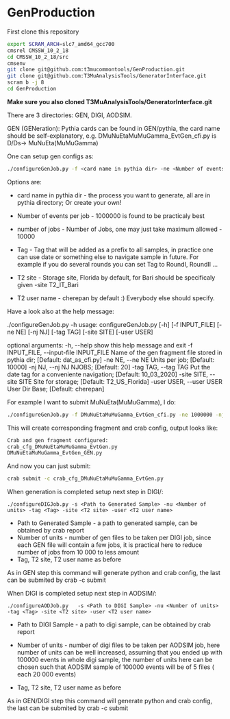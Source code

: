 # GenProduction


First clone this repository
```sh
export SCRAM_ARCH=slc7_amd64_gcc700
cmsrel CMSSW_10_2_18
cd CMSSW_10_2_18/src
cmsenv
git clone git@github.com:t3mucommontools/GenProduction.git
git clone git@github.com:T3MuAnalysisTools/GeneratorInterface.git
scram b -j 8
cd GenProduction
```

**Make sure you also cloned T3MuAnalysisTools/GeneratorInterface.git**


There are 3 directories: GEN, DIGI, AODSIM. 

GEN (GENeration):
Pythia cards can be found in GEN/pythia, the card name should be self-explanatory, e.g. DMuNuEtaMuMuGamma_EvtGen_cfi.py  is D/Ds-> MuNuEta(MuMuGamma)


One can setup gen  configs as:

```sh
./configureGenJob.py -f <card name in pythia dir> -ne <Number of events per job> -nj <Number of jobs> -tag <Tag> -site <T2 site> -user <T2 user name>
```

Options are:

* card name in pythia dir     - the process you want to generate, all are in pythia directory; Or create your own!
* Number of events per job    - 1000000 is found to be practicaly best
* number of jobs              - Number of Jobs, one may just take maximum allowed - 10000
* Tag                         - Tag that will be added as a prefix to all samples, in practice one can use date or something else to navigate sample in future. For example if you do several rounds you can set Tag to RoundI, RoundII ...

* T2 site                     - Storage site, Florida by default, for Bari should be specificaly given -site T2_IT_Bari
* T2 user name                - cherepan by default :) Everybody else should specify.

Have a look also at the help message:

./configureGenJob.py -h
usage: configureGenJob.py [-h] [-f INPUT_FILE] [-ne NE] [-nj NJ] [-tag TAG]
                          [-site SITE] [-user USER]

optional arguments:
  -h, --help            show this help message and exit
  -f INPUT_FILE, --input-file INPUT_FILE
                        Name of the gen fragment file stored in pythia dir;
                        [Default: dat_as_cfi.py]
  -ne NE, --ne NE       Units per job; [Default: 10000]
  -nj NJ, --nj NJ       NJOBS; [Default: 20]
  -tag TAG, --tag TAG   Put the date tag for a conveniente navigation;
                        [Default: 10_03_2020]
  -site SITE, --site SITE
                        Site for storage; [Default: T2_US_Florida]
  -user USER, --user USER
                        User Dir Base; [Default: cherepan]






For example I want to submit MuNuEta(MuMuGamma), I do:
```sh
./configureGenJob.py -f DMuNuEtaMuMuGamma_EvtGen_cfi.py -ne 1000000 -nj 10000 -tag Round01_10_2020 -site T2_US_Florida -user cherepan
```

This will create corresponding fragment and crab config, output looks like:
```sh
Crab and gen fragment configured:
crab_cfg_DMuNuEtaMuMuGamma_EvtGen.py
DMuNuEtaMuMuGamma_EvtGen_GEN.py
```
And now you can just submit:

```sh
crab submit -c crab_cfg_DMuNuEtaMuMuGamma_EvtGen.py
```




When generation is completed setup next step in DIGI/:


```
./configureDIGJob.py -s <Path to Generated Sample> -nu <Number of units> -tag <Tag> -site <T2 site> -user <T2 user name>
```

* Path to Generated Sample - a path to generated sample, can be obtained by crab report
* Number of units          - number of gen files to be taken per DIGI job, since each GEN file will contain a few jobs, it is practical here to reduce number of jobs from 10 000 to less amount
* Tag, T2 site, T2 user name as before

As in GEN step this command will generate python and crab config, the last can be submited by crab -c submit




When DIGI is completed setup next step in AODSIM/:


```
./configureAODJob.py   -s <Path to DIGI Sample> -nu <Number of units> -tag <Tag> -site <T2 site> -user <T2 user name>
```

* Path to DIGI Sample - a path to digi sample, can be obtained by crab report
* Number of units     - number of digi  files to be taken per AODSIM job, here number of units can be well increased, assuming that you ended up with 100000 events in whole digi sample, the number of units here can be chosen such that AODSIM sample of 100000 events will be of 5 files ( each 20 000 events)

* Tag, T2 site, T2 user name as before

As in GEN/DIGI step this command will generate python and crab config, the last can be submited by crab -c submit



